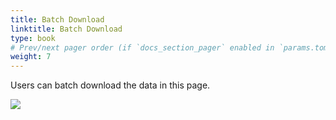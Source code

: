 ```yaml
---
title: Batch Download
linktitle: Batch Download
type: book
# Prev/next pager order (if `docs_section_pager` enabled in `params.toml`)
weight: 7
---
```


Users can batch download the data in this page.

![](download.png)
